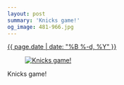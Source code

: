 ```yaml
---
layout: post
summary: 'Knicks game!'
og_image: 481-966.jpg
---
```


<p>
 <time>
  <a href="/481">
   {{ page.date | date: "%B %-d, %Y" }}
  </a>
 </time>
 <a href="/481">
  <figure data-taken="3/21/2016">
   <img alt="Knicks game!" sizes="(min-width: 700px) 50vw, calc(100vw - 2rem)" src="{{ site.assets_url }}/481-483.jpg" srcset="{{ site.assets_url }}/481-966.jpg 966w, {{ site.assets_url }}/481-724.jpg 724w, {{ site.assets_url }}/481-483.jpg 483w, {{ site.assets_url }}/481-242.jpg 242w"/>
  </figure>
 </a>
 <span>
  Knicks game!
 </span>
</p>
